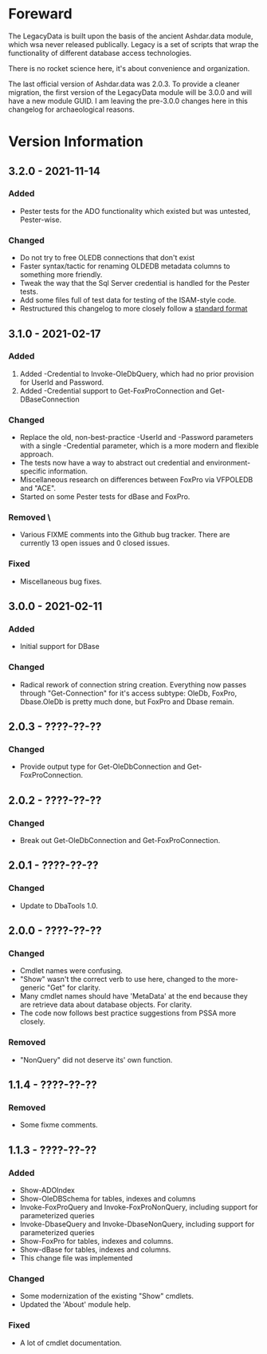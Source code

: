 # Foreward
The LegacyData is built upon the basis of the ancient Ashdar.data module, which wsa never released publically. Legacy is a set of scripts that wrap the functionality of different database access technologies.

There is no rocket science here, it's about convenience and organization.

The last official version of Ashdar.data was 2.0.3. To provide a cleaner migration, the first version of the LegacyData module will be 3.0.0 and will have a new module GUID. I am leaving the pre-3.0.0 changes here in this changelog for archaeological reasons.


# Version Information

## 3.2.0 - 2021-11-14
### Added
- Pester tests for the ADO functionality which existed but was untested, Pester-wise.
### Changed
- Do not try to free OLEDB connections that don't exist
- Faster syntax/tactic for renaming OLDEDB metadata columns to something more friendly.
- Tweak the way that the Sql Server credential is handled for the Pester tests.
- Add some files full of test data for testing of the ISAM-style code.
- Restructured this changelog to more closely follow a [standard format](https://keepachangelog.com/en/1.0.0/)

## 3.1.0 - 2021-02-17

### Added
1. Added -Credential to Invoke-OleDbQuery, which had no prior provision for UserId and Password.
1. Added -Credential support to Get-FoxProConnection and Get-DBaseConnection

### Changed
- Replace the old, non-best-practice -UserId and -Password parameters with a single -Credential parameter, which is a more modern and flexible approach.
- The tests now have a way to abstract out credential and environment-specific information.
- Miscellaneous research on differences between FoxPro via VFPOLEDB and "ACE".
- Started on some Pester tests for dBase and FoxPro.

### Removed \
- Various FIXME comments into the Github bug tracker. There are currently 13 open issues and 0 closed issues.

### Fixed
- Miscellaneous bug fixes.

## 3.0.0 - 2021-02-11

### Added
- Initial support for DBase

### Changed
- Radical rework of connection string creation. Everything now passes through "Get-Connection" for it's access subtype: OleDb,
FoxPro, Dbase.OleDb is pretty much done, but FoxPro and Dbase remain.


## 2.0.3 - ????-??-??

### Changed
- Provide output type for Get-OleDbConnection and Get-FoxProConnection.

## 2.0.2 - ????-??-??

### Changed
- Break out Get-OleDbConnection and Get-FoxProConnection.

## 2.0.1 - ????-??-??

### Changed
- Update to DbaTools 1.0.

## 2.0.0 - ????-??-??

### Changed
- Cmdlet names were confusing.
- "Show" wasn't the correct verb to use here, changed to the more-generic "Get" for clarity.
- Many cmdlet names should have 'MetaData' at the end because they are retrieve data about database objects. For clarity.
- The code now follows best practice suggestions from PSSA more closely.

### Removed
- "NonQuery" did not deserve its' own function.

## 1.1.4 - ????-??-??
### Removed
- Some fixme comments.

## 1.1.3 - ????-??-??

### Added
- Show-ADOIndex
- Show-OleDBSchema for tables, indexes and columns
- Invoke-FoxProQuery and Invoke-FoxProNonQuery, including support for parameterized queries
- Invoke-DbaseQuery and Invoke-DbaseNonQuery, including support for parameterized queries
- Show-FoxPro for tables, indexes and columns.
- Show-dBase for tables, indexes and columns.
- This change file was implemented

### Changed
- Some modernization of the existing "Show" cmdlets.
- Updated the 'About' module help.

### Fixed
- A lot of cmdlet documentation.


